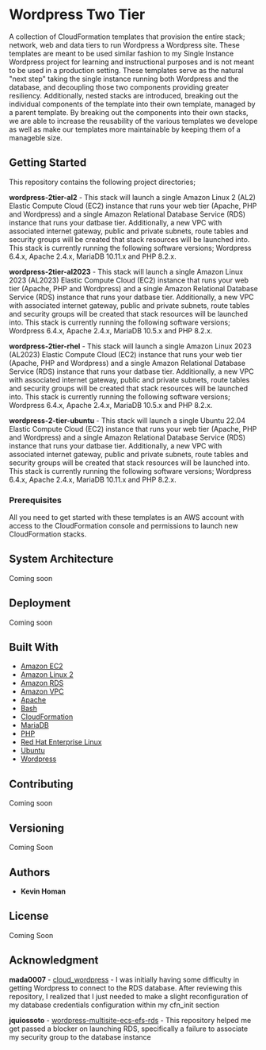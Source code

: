 # Wordpress Two Tier

A collection of CloudFormation templates that provision the entire stack; network, web and data tiers to run Wordpress a Wordpress site. These templates are meant to be used similar fashion to my Single Instance Wordpress project for learning and instructional purposes and is not meant to be used in a production setting. These templates serve as the natural "next step" taking the single instance running both Wordpress and the database, and decoupling those two components providing greater resiliency. Additionally, nested stacks are introduced, breaking out the individual components of the template into their own template, managed by a parent template. By breaking out the components into their own stacks, we are able to increase the reusability of the various templates we develope as well as make our templates more maintainable by keeping them of a manageble size.

## Getting Started

This repository contains the following project directories;

**wordpress-2tier-al2** - This stack will launch a single Amazon Linux 2 (AL2) Elastic Compute Cloud (EC2) instance that runs your web tier (Apache, PHP and Wordpress) and a single Amazon Relational Database Service (RDS) instance that runs your datbase tier. Additionally, a new VPC with associated internet gateway, public and private subnets, route tables and security groups will be created that stack resources will be launched into. This stack is currently running the following software versions; Wordpress 6.4.x, Apache 2.4.x, MariaDB 10.11.x and PHP 8.2.x.

**wordpress-2tier-al2023** - This stack will launch a single Amazon Linux 2023 (AL2023) Elastic Compute Cloud (EC2) instance that runs your web tier (Apache, PHP and Wordpress) and a single Amazon Relational Database Service (RDS) instance that runs your datbase tier. Additionally, a new VPC with associated internet gateway, public and private subnets, route tables and security groups will be created that stack resources will be launched into. This stack is currently running the following software versions; Wordpress 6.4.x, Apache 2.4.x, MariaDB 10.5.x and PHP 8.2.x.

**wordpress-2tier-rhel** - This stack will launch a single Amazon Linux 2023 (AL2023) Elastic Compute Cloud (EC2) instance that runs your web tier (Apache, PHP and Wordpress) and a single Amazon Relational Database Service (RDS) instance that runs your datbase tier. Additionally, a new VPC with associated internet gateway, public and private subnets, route tables and security groups will be created that stack resources will be launched into. This stack is currently running the following software versions; Wordpress 6.4.x, Apache 2.4.x, MariaDB 10.5.x and PHP 8.2.x.

**wordpress-2-tier-ubuntu** - This stack will launch a single Ubuntu 22.04 Elastic Compute Cloud (EC2) instance that runs your web tier (Apache, PHP and Wordpress) and a single Amazon Relational Database Service (RDS) instance that runs your datbase tier. Additionally, a new VPC with associated internet gateway, public and private subnets, route tables and security groups will be created that stack resources will be launched into. This stack is currently running the following software versions; Wordpress 6.4.x, Apache 2.4.x, MariaDB 10.11.x and PHP 8.2.x.

### Prerequisites

All you need to get started with these templates is an AWS account with access to the CloudFormation console and permissions to launch new CloudFormation stacks.

## System Architecture

Coming soon

## Deployment

Coming soon

## Built With

* [Amazon EC2](https://aws.amazon.com/ec2/)
* [Amazon Linux 2](https://aws.amazon.com/amazon-linux-2/?amazon-linux-whats-new.sort-by=item.additionalFields.postDateTime&amazon-linux-whats-new.sort-order=desc)
* [Amazon RDS](https://aws.amazon.com/rds/)
* [Amazon VPC](https://aws.amazon.com/vpc/)
* [Apache](https://httpd.apache.org/)
* [Bash](https://www.gnu.org/software/bash/)
* [CloudFormation](https://docs.aws.amazon.com/cloudformation/index.html)
* [MariaDB](https://mariadb.org/)
* [PHP](https://www.php.net/)
* [Red Hat Enterprise Linux](https://www.redhat.com/en/technologies/linux-platforms/enterprise-linux)
* [Ubuntu](https://ubuntu.com/)
* [Wordpress](https://wordpress.com/)

## Contributing

Coming soon

## Versioning

Coming Soon

## Authors

* **Kevin Homan**

## License

Coming Soon

## Acknowledgment

**mada0007** - [cloud_wordpress](https://github.com/mada0007/cloud_wordpress) - I was initially having some difficulty in getting Wordpress to connect to the RDS database. After reviewing this repository, I realized that I just needed to make a slight reconfiguration of my database credentials configuration within my cfn_init section

**jquiossoto** - [wordpress-multisite-ecs-efs-rds](https://github.com/jquirossoto/wordpress-multisite-ecs-efs-rds) - This repository helped me get passed a blocker on launching RDS, specifically a failure to associate my security group to the database instance
